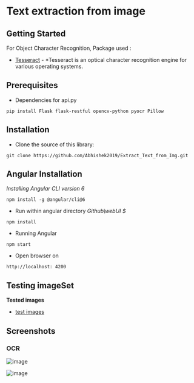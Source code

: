 # Text extraction from image


## Getting Started

For Object Character Recognition,  Package used :
* [Tesseract](https://github.com/tesseract-ocr/tesseract/wiki) - *Tesseract is an optical character recognition engine for various operating systems.
 

## Prerequisites

* Dependencies for api.py
```
pip install Flask flask-restful opencv-python pyocr Pillow 
```

## Installation

* Clone the source of this library:

```
git clone https://github.com/Abhishek2019/Extract_Text_from_Img.git
```

## Angular Installation

*Installing Angular CLI version 6*
```
npm install -g @angular/cli@6
```
* Run within angular directory *Github\webUI $*
```
npm install
```
* Running Angular 
```
npm start
```
* Open browser on 
```
http://localhost: 4200
``` 


## Testing imageSet
**Tested images**

* [test images](https://github.com/Abhishek2019/Extract_Text_from_Img/tree/master/testImg)


## Screenshots
### OCR

![image](https://user-images.githubusercontent.com/31566305/55680109-c4c05580-5947-11e9-86d0-d7de71805242.png)

![image](https://user-images.githubusercontent.com/31566305/55680192-f0900b00-5948-11e9-8b09-9720907e8f4f.png)


